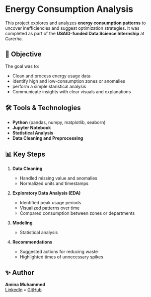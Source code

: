 # Energy Consumption Analysis

This project explores and analyzes **energy consumption patterns** to uncover inefficiencies and suggest optimization strategies. It was completed as part of the **USAID-funded Data Science Internship** at Carerha.

## 📌 Objective

The goal was to:
- Clean and process energy usage data
- Identify high and low-consumption zones or anomalies
- perform a simple staristical analysis
- Communicate insights with clear visuals and explanations

## 🛠️ Tools & Technologies

- **Python** (pandas, numpy, matplotlib, seaborn)
- **Jupyter Notebook**
- **Statistical Analysis**
- **Data Cleaning and Preprocessing**

## 📊 Key Steps

1. **Data Cleaning**
   - Handled missing value and anomalies
   - Normalized units and timestamps

2. **Exploratory Data Analysis (EDA)**
   - Identified peak usage periods
   - Visualized patterns over time
   - Compared consumption between zones or departments

3. **Modeling**
   - Statistical analysis

4. **Recommendations**
   - Suggested actions for reducing waste
   - Highlighted times of unnecessary spikes

## ✨ Author

**Amina Muhammed**  
[LinkedIn](https://www.linkedin.com/in/amina-muhammed) • [GitHub](https://github.com/AM-ina99)

